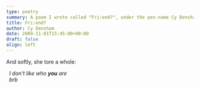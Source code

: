 ```yaml
---
type: poetry
summary: A poem I wrote called "Fri:end?", under the pen-name Cy Densham.
title: Fri:end?
author: Cy Densham
date: 2009-11-01T15:45:00+00:00
draft: false
align: left
---
```

And softly, she tore a whole:

&nbsp;&nbsp;_I don't like who **you** are_\
&nbsp;&nbsp;_brb_
